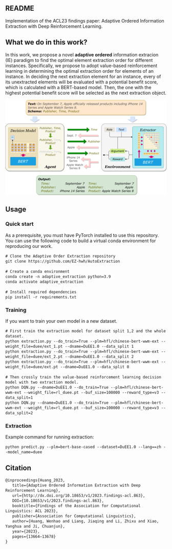 ## README

Implementation of the ACL23 findings paper: Adaptive Ordered Information Extraction with Deep Reinforcement Learning.

## What we do in this work?
In this work, we propose a novel **adaptive ordered** information extracion (IE) paradigm to find the optimal element extraction order for different instances. Specifically, we propose to adopt value-based reinforcement learning in determining the optimal extraction order for elements of an instance. In deciding the next extraction element for an instance, every of its unextracted elements will be evaluated with a potential benefit score, which is calculated with a BERT-based model. Then, the one with the highest potential benefit score will be selected as the next extraction object.

![](assets/framework.png)

## Usage

### Quick start

As a prerequisite, you must have PyTorch installed to use this repository.
You can use the following code to build a virtual conda environment for reproducing our work.

```
# Clone the Adaptive Order Extraction repository
git clone https://github.com/EZ-hwh/AutoExtraction

# Create a conda environment
conda create -n adaptive_extraction python=3.9
conda activate adaptive_extraction

# Install required dependencies
pip install -r requirements.txt
```

### Training
If you want to train your own model in a new dataset.
```
# First train the extraction model for dataset split 1,2 and the whole dataset.
python extraction.py --do_train=True --plm=hfl/chinese-bert-wwm-ext --weight_file=duee/ext_1.pt --dname=DuEE1.0 --data_split 1
python extraction.py --do_train=True --plm=hfl/chinese-bert-wwm-ext --weight_file=duee/ext_2.pt --dname=DuEE1.0 --data_split 2
python extraction.py --do_train=True --plm=hfl/chinese-bert-wwm-ext --weight_file=duee/ext.pt --dname=DuEE1.0 --data_split 0

# Then crossly train the value-based reinforcement learning decision model with two extraction model.
python DQN.py --dname=DuEE1.0 --do_train=True --plm=hfl/chinese-bert-wwm-ext --weight_file=rl_duee.pt --buf_size=100000 --reward_type=v3 --data_split=1
python DQN.py --dname=DuEE1.0 --do_train=True --plm=hfl/chinese-bert-wwm-ext --weight_file=rl_duee.pt --buf_size=100000 --reward_type=v3 --data_split=2
```

### Extraction
Example command for running extraction:
```
python predict.py --plm=bert-base-cased --dataset=DuEE1.0 --lang==zh --model_name=duee
```

## Citation
```
@inproceedings{Huang_2023,
   title={Adaptive Ordered Information Extraction with Deep Reinforcement Learning},
   url={http://dx.doi.org/10.18653/v1/2023.findings-acl.863},
   DOI={10.18653/v1/2023.findings-acl.863},
   booktitle={Findings of the Association for Computational Linguistics: ACL 2023},
   publisher={Association for Computational Linguistics},
   author={Huang, Wenhao and Liang, Jiaqing and Li, Zhixu and Xiao, Yanghua and Ji, Chuanjun},
   year={2023},
   pages={13664–13678} 
}
```
